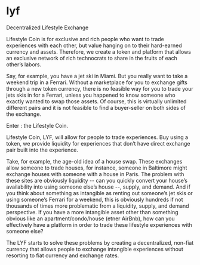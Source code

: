 # lyf
Decentralized Lifestyle Exchange

Lifestyle Coin is for exclusive and rich people who want to trade experiences with each other, but value hanging on to their hard-earned currency and assets. Therefore, we create a token and platform that allows an exclusive network of rich technocrats to share in the fruits of each other’s labors. 

Say, for example, you have a jet ski in Miami. But you really want to take a weekend trip in a Ferrari. Without a marketplace for you to exchange gifts through a new token currency, there is no feasible way for you to trade your jets skis in for a Ferrari, unless you happened to know someone who exactly wanted to swap those assets. Of course, this is virtually unlimited different pairs and it is not feasible to find a buyer-seller on both sides of the exchange. 

Enter : the Lifestyle Coin.

Lifestyle Coin, LYF, will allow for people to trade experiences. Buy using a token, we provide liquidity for experiences that don’t have direct exchange pair built into the experience.

Take, for example, the age-old idea of a house swap. These exchanges allow someone to trade houses, for instance, someone in Baltimore might exchange houses with someone with a house in Paris. The problem with these sites are obviously liquidity -- can you quickly convert your house’s availability into using someone else’s house --, supply, and demand. And if you think about something as intangible as renting out someone’s jet skis or using someone’s Ferrari for a weekend, this is obviously hundreds if not thousands of times more problematic from a liquidity, supply, and demand perspective. If you have a more intangible asset other than something obvious like an apartment/condo/house (etner AirBnb), how can you effectively have a platform in order to trade these lifestyle experiences with someone else?

The LYF starts to solve these problems by creating a decentralized, non-fiat currency that allows people to exchange intangible experiences without resorting to fiat currency and exchange rates.

